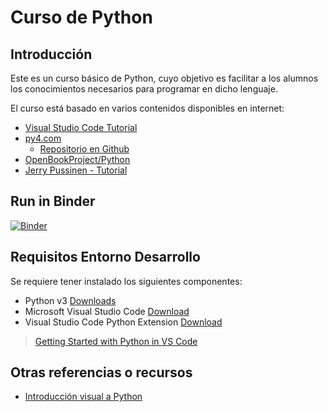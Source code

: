 # Curso de Python

## Introducción
Este es un curso básico de Python, cuyo objetivo es facilitar a los alumnos los conocimientos necesarios para programar en dicho lenguaje.

El curso está basado en varios contenidos disponibles en internet:
- [Visual Studio Code Tutorial](https://code.visualstudio.com/docs/python/python-tutorial)
- [py4.com](https://www.py4e.com/)
  - [Repositorio en Github](https://github.com/csev/py4e)
- [OpenBookProject/Python](http://openbookproject.net/thinkcs/python/english3e/)
- [Jerry Pussinen - Tutorial](https://github.com/jerry-git/learn-python3)

## Run in Binder

[![Binder](https://mybinder.org/badge_logo.svg)](https://mybinder.org/v2/gh/macmgeneration/05-Python/master)

## Requisitos Entorno Desarrollo
Se requiere tener instalado los siguientes componentes:
- Python v3 [Downloads](https://www.python.org/downloads/)
- Microsoft Visual Studio Code [Download](https://code.visualstudio.com/)
- Visual Studio Code Python Extension [Download](https://marketplace.visualstudio.com/items?itemName=ms-python.python)

> [Getting Started with Python in VS Code](https://code.visualstudio.com/docs/python/python-tutorial#_prerequisites)

## Otras referencias o recursos

- [Introducción visual a Python](https://hourofpython.com/una-introduccion-visual-a-python/index.html)